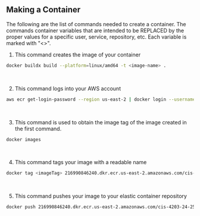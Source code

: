 ## Making a Container
The following are the list of commands needed to create a container. The commands container variables that are intended to be REPLACED by the proper values for a specific user, service, repository, etc. Each variable is marked with "<>".

1. This command creates the image of your container
```bash
docker buildx build --platform=linux/amd64 -t <image-name> .
```

<br>

2. This command logs into your AWS account
```bash
aws ecr get-login-password --region us-east-2 | docker login --username AWS --password-stdin 216990846240.dkr.ecr.us-east-2.amazonaws.com/cis-4203-24-25
```

<br>

3. This command is used to obtain the image tag of the image created in the first command.
```bash
docker images
```

<br>

4. This command tags your image with a readable name
```bash
docker tag <imageTag> 216990846240.dkr.ecr.us-east-2.amazonaws.com/cis-4203-24-25:<image-name>
```

<br>

5. This command pushes your image to your elastic container repository
```bash
docker push 216990846240.dkr.ecr.us-east-2.amazonaws.com/cis-4203-24-25:<image-name>
```


```bash
```
